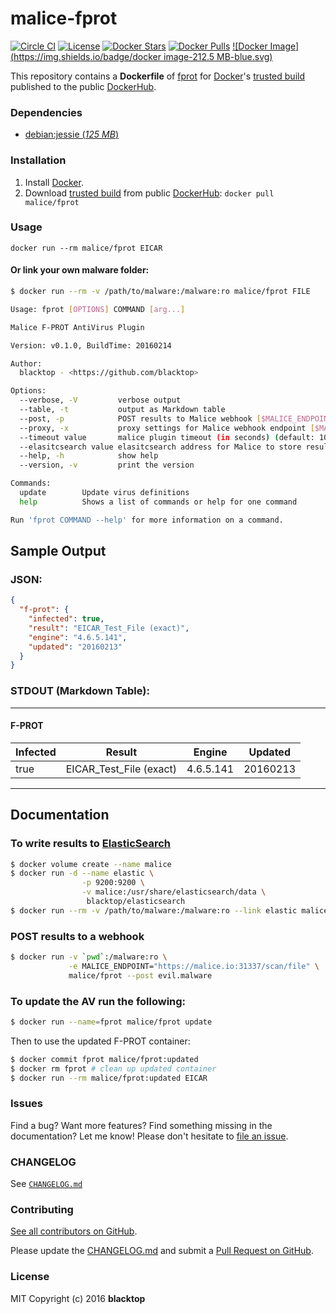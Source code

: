 malice-fprot
============

[![Circle CI](https://circleci.com/gh/maliceio/malice-fprot.png?style=shield)](https://circleci.com/gh/maliceio/malice-fprot) [![License](http://img.shields.io/:license-mit-blue.svg)](http://doge.mit-license.org) [![Docker Stars](https://img.shields.io/docker/stars/malice/fprot.svg)](https://hub.docker.com/r/malice/fprot/) [![Docker Pulls](https://img.shields.io/docker/pulls/malice/fprot.svg)](https://hub.docker.com/r/malice/fprot/) [![Docker Image](https://img.shields.io/badge/docker image-212.5 MB-blue.svg)](https://hub.docker.com/r/malice/fprot/)

This repository contains a **Dockerfile** of [fprot](http://www.fprot.net/lang/en/) for [Docker](https://www.docker.io/)'s [trusted build](https://index.docker.io/u/malice/fprot/) published to the public [DockerHub](https://index.docker.io/).

### Dependencies

-	[debian:jessie (*125 MB*\)](https://index.docker.io/_/debian/)

### Installation

1.	Install [Docker](https://www.docker.io/).
2.	Download [trusted build](https://hub.docker.com/r/malice/fprot/) from public [DockerHub](https://hub.docker.com): `docker pull malice/fprot`

### Usage

```
docker run --rm malice/fprot EICAR
```

#### Or link your own malware folder:

```bash
$ docker run --rm -v /path/to/malware:/malware:ro malice/fprot FILE

Usage: fprot [OPTIONS] COMMAND [arg...]

Malice F-PROT AntiVirus Plugin

Version: v0.1.0, BuildTime: 20160214

Author:
  blacktop - <https://github.com/blacktop>

Options:
  --verbose, -V         verbose output
  --table, -t           output as Markdown table
  --post, -p            POST results to Malice webhook [$MALICE_ENDPOINT]
  --proxy, -x           proxy settings for Malice webhook endpoint [$MALICE_PROXY]
  --timeout value       malice plugin timeout (in seconds) (default: 10) [$MALICE_TIMEOUT]    
  --elasitcsearch value elasitcsearch address for Malice to store results [$MALICE_ELASTICSEARCH]
  --help, -h            show help
  --version, -v         print the version

Commands:
  update        Update virus definitions
  help          Shows a list of commands or help for one command

Run 'fprot COMMAND --help' for more information on a command.
```

## Sample Output

### JSON:

```json
{
  "f-prot": {
    "infected": true,
    "result": "EICAR_Test_File (exact)",
    "engine": "4.6.5.141",
    "updated": "20160213"
  }
}
```

### STDOUT (Markdown Table):

---

#### F-PROT

| Infected | Result                  | Engine    | Updated  |
|----------|-------------------------|-----------|----------|
| true     | EICAR_Test_File (exact) | 4.6.5.141 | 20160213 |

---

Documentation
-------------

### To write results to [ElasticSearch](https://www.elastic.co/products/elasticsearch)

```bash
$ docker volume create --name malice
$ docker run -d --name elastic \
                -p 9200:9200 \
                -v malice:/usr/share/elasticsearch/data \
                 blacktop/elasticsearch
$ docker run --rm -v /path/to/malware:/malware:ro --link elastic malice/fprot -t FILE
```

### POST results to a webhook

```bash
$ docker run -v `pwd`:/malware:ro \
             -e MALICE_ENDPOINT="https://malice.io:31337/scan/file" \
             malice/fprot --post evil.malware
```

### To update the AV run the following:

```bash
$ docker run --name=fprot malice/fprot update
```

Then to use the updated F-PROT container:

```bash
$ docker commit fprot malice/fprot:updated
$ docker rm fprot # clean up updated container
$ docker run --rm malice/fprot:updated EICAR
```

### Issues

Find a bug? Want more features? Find something missing in the documentation? Let me know! Please don't hesitate to [file an issue](https://github.com/maliceio/malice-fprot/issues/new).

### CHANGELOG

See [`CHANGELOG.md`](https://github.com/maliceio/malice-fprot/blob/master/CHANGELOG.md)

### Contributing

[See all contributors on GitHub](https://github.com/maliceio/malice-fprot/graphs/contributors).

Please update the [CHANGELOG.md](https://github.com/maliceio/malice-fprot/blob/master/CHANGELOG.md) and submit a [Pull Request on GitHub](https://help.github.com/articles/using-pull-requests/).

### License

MIT Copyright (c) 2016 **blacktop**

